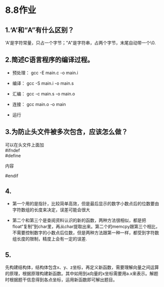 # 8.8作业

## 1.‘A’和“A”有什么区别？

'A'是字符常量，只占一个字节；"A"是字符串，占两个字节，末尾自动带一个\0.

## 2.简述C语言程序的编译过程。

- 预处理： gcc -E main.c -o main.i

- 编译： gcc -S main.i -o main.s

- 汇编： gcc -c main.s -o main.o

- 连接： gcc main.o -o main

- 运行

## 3.为防止头文件被多次包含，应该怎么做？

可以在头文件上面加  
#ifndef  
#define 

内容

#endif

## 4.

- 第一个用的是指针，比较简单高效，但是最后显示的数字小数点后的位数要由字符数组的长度来决定，误差可能会很大

- 第二个和第三个是查阅资料认识的新的函数，两种方法很相似，都是把float“复制”到char里，再从char提取出来。第二个的memcpy跟第三个相比，不需要控制数字的小数点后位数，但是两种方法跟第一种一样，都受到字符数组长度的限制，精度上会有一定的误差.

## 5.

先构建结构体，结构体包含x、y、z坐标，再定义新函数，需要理解向量之间运算的原理，根据原理构建新函数。其中如用到a向量的x坐标需要用a.x来表示。解题时根据题干信息得到各点坐标，运用新函数即可解出题目。